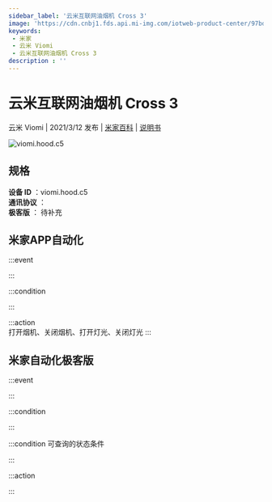 ```yaml
---
sidebar_label: '云米互联网油烟机 Cross 3'
image: 'https://cdn.cnbj1.fds.api.mi-img.com/iotweb-product-center/97bd1d95f66453d00a86622b686b228f_168.png?GalaxyAccessKeyId=AKVGLQWBOVIRQ3XLEW&Expires=9223372036854775807&Signature=s2afQ1GEGZOYZkb+MbQUKvd6IVo='
keywords: 
 - 米家
 - 云米 Viomi
 - 云米互联网油烟机 Cross 3
description : ''
---
```

# 云米互联网油烟机 Cross 3

云米 Viomi | 2021/3/12 发布 | [米家百科](https://home.mi.com/webapp/content/baike/product/index.html?model=viomi.hood.c5) | [说明书](https://home.mi.com/views/introduction.html?model=viomi.hood.c5&region=cn)

![viomi.hood.c5](https://cdn.cnbj1.fds.api.mi-img.com/iotweb-product-center/97bd1d95f66453d00a86622b686b228f_168.png?GalaxyAccessKeyId=AKVGLQWBOVIRQ3XLEW&Expires=9223372036854775807&Signature=s2afQ1GEGZOYZkb+MbQUKvd6IVo=)

## 规格  
> 
**设备 ID** ：viomi.hood.c5  
**通讯协议** ：  
**极客版**  ： 待补充 


## 米家APP自动化  

:::event  

:::

:::condition  

:::

:::action   
打开烟机、关闭烟机、打开灯光、关闭灯光
:::

## 米家自动化极客版  

:::event  

:::

:::condition  

:::

:::condition 可查询的状态条件  

:::

:::action  

:::

        
